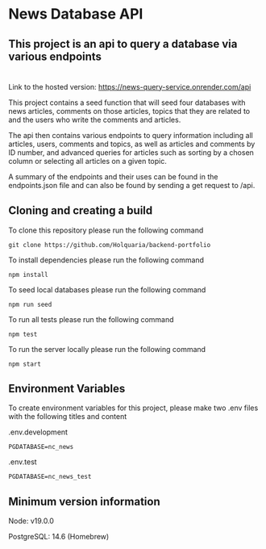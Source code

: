 # News Database API

## This project is an api to query a database via various endpoints
#

Link to the hosted version: https://news-query-service.onrender.com/api

This project contains a seed function that will seed four databases with news articles, comments on those articles, topics that they are related to and the users who write the comments and articles.

The api then contains various endpoints to query information including all articles, users, comments and topics, as well as articles and comments by ID number, and advanced queries for articles such as sorting by a chosen column or selecting all articles on a given topic.

A summary of the endpoints and their uses can be found in the endpoints.json file and can also be found by sending a get request to /api.

## Cloning and creating a build

To clone this repository please run the following command

```
git clone https://github.com/Holquaria/backend-portfolio
```

To install dependencies please run the following command

```
npm install
```

To seed local databases please run the following command

```
npm run seed
```

To run all tests please run the following command

```
npm test
```

To run the server locally please run the following command

```
npm start
```


## Environment Variables

To create environment variables for this project, please make two .env files with the following titles and content

.env.development

```
PGDATABASE=nc_news
```

.env.test

```
PGDATABASE=nc_news_test
```

## Minimum version information

Node: v19.0.0

PostgreSQL: 14.6 (Homebrew)